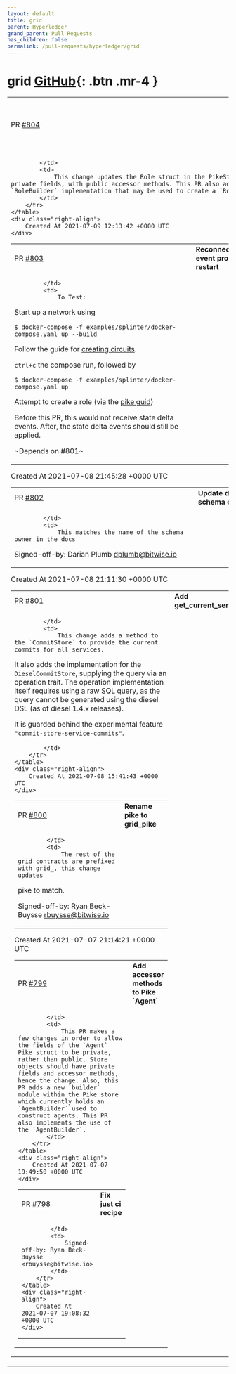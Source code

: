 ```yaml
---
layout: default
title: grid
parent: Hyperledger
grand_parent: Pull Requests
has_children: false
permalink: /pull-requests/hyperledger/grid
---
```


# grid <span class="fs-3 right-align">[GitHub](https://github.com/hyperledger/grid){: .btn .mr-4 }</span>


<div>
    <table>
        <tr>
            <td>
                PR <a href="https://github.com/hyperledger/grid/pull/804" class=".btn">#804</a>
            </td>
            <td>
                <b>
                    Add private fields to Pike store's Role
                </b>
            </td>
        </tr>
        <tr>
            <td>
                
            </td>
            <td>
                This change updates the Role struct in the PikeStore to have private fields, with public accessor methods. This PR also adds a `RoleBuilder` implementation that may be used to create a `Role`. 
            </td>
        </tr>
    </table>
    <div class="right-align">
        Created At 2021-07-09 12:13:42 +0000 UTC
    </div>
</div>

<div>
    <table>
        <tr>
            <td>
                PR <a href="https://github.com/hyperledger/grid/pull/803" class=".btn">#803</a>
            </td>
            <td>
                <b>
                    Reconnect scabbard event processors on restart
                </b>
            </td>
        </tr>
        <tr>
            <td>
                
            </td>
            <td>
                To Test:

Start up a network using

```
$ docker-compose -f examples/splinter/docker-compose.yaml up --build
```

Follow the guide for [creating circuits](https://grid.hyperledger.org/docs/0.2/creating_splinter_circuits.html).

`ctrl+c`  the compose run, followed by 

```
$ docker-compose -f examples/splinter/docker-compose.yaml up
```

Attempt to create a role (via the [pike guid](https://grid.hyperledger.org/docs/0.2/using_pike.html))

Before this PR, this would not receive state delta events.  After, the state delta events should still be applied.

~Depends on #801~ 
            </td>
        </tr>
    </table>
    <div class="right-align">
        Created At 2021-07-08 21:45:28 +0000 UTC
    </div>
</div>

<div>
    <table>
        <tr>
            <td>
                PR <a href="https://github.com/hyperledger/grid/pull/802" class=".btn">#802</a>
            </td>
            <td>
                <b>
                    Update default schema owner
                </b>
            </td>
        </tr>
        <tr>
            <td>
                
            </td>
            <td>
                This matches the name of the schema owner in the docs

Signed-off-by: Darian Plumb <dplumb@bitwise.io>
            </td>
        </tr>
    </table>
    <div class="right-align">
        Created At 2021-07-08 21:11:30 +0000 UTC
    </div>
</div>

<div>
    <table>
        <tr>
            <td>
                PR <a href="https://github.com/hyperledger/grid/pull/801" class=".btn">#801</a>
            </td>
            <td>
                <b>
                    Add get_current_service_commits
                </b>
            </td>
        </tr>
        <tr>
            <td>
                
            </td>
            <td>
                This change adds a method to the `CommitStore` to provide the current commits for all services.

It also adds the implementation for the `DieselCommitStore`, supplying the query via an operation trait.  The operation implementation itself requires using a raw SQL query, as the query cannot be generated using the diesel DSL (as of diesel 1.4.x releases).

It is guarded behind the experimental feature `"commit-store-service-commits"`.

            </td>
        </tr>
    </table>
    <div class="right-align">
        Created At 2021-07-08 15:41:43 +0000 UTC
    </div>
</div>

<div>
    <table>
        <tr>
            <td>
                PR <a href="https://github.com/hyperledger/grid/pull/800" class=".btn">#800</a>
            </td>
            <td>
                <b>
                    Rename pike to grid_pike
                </b>
            </td>
        </tr>
        <tr>
            <td>
                
            </td>
            <td>
                The rest of the grid contracts are prefixed with grid_, this change updates
pike to match.

Signed-off-by: Ryan Beck-Buysse <rbuysse@bitwise.io>
            </td>
        </tr>
    </table>
    <div class="right-align">
        Created At 2021-07-07 21:14:21 +0000 UTC
    </div>
</div>

<div>
    <table>
        <tr>
            <td>
                PR <a href="https://github.com/hyperledger/grid/pull/799" class=".btn">#799</a>
            </td>
            <td>
                <b>
                    Add accessor methods to Pike `Agent`
                </b>
            </td>
        </tr>
        <tr>
            <td>
                
            </td>
            <td>
                This PR makes a few changes in order to allow the fields of the `Agent` Pike struct to be private, rather than public. Store objects should have private fields and accessor methods, hence the change. Also, this PR adds a new `builder` module within the Pike store which currently holds an `AgentBuilder` used to construct agents. This PR also implements the use of the `AgentBuilder`. 
            </td>
        </tr>
    </table>
    <div class="right-align">
        Created At 2021-07-07 19:49:50 +0000 UTC
    </div>
</div>

<div>
    <table>
        <tr>
            <td>
                PR <a href="https://github.com/hyperledger/grid/pull/798" class=".btn">#798</a>
            </td>
            <td>
                <b>
                    Fix just ci recipe
                </b>
            </td>
        </tr>
        <tr>
            <td>
                
            </td>
            <td>
                Signed-off-by: Ryan Beck-Buysse <rbuysse@bitwise.io>
            </td>
        </tr>
    </table>
    <div class="right-align">
        Created At 2021-07-07 19:08:32 +0000 UTC
    </div>
</div>

